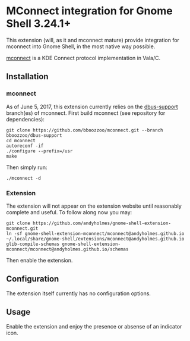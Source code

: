 # MConnect integration for Gnome Shell 3.24.1+
This extension (will, as it and mconnect mature) provide integration for
mconnect into Gnome Shell, in the most native way possible.

[mconnect](https://github.com/bboozzoo/mconnect) is a KDE Connect protocol implementation in Vala/C.

## Installation

### mconnect

As of June 5, 2017, this extension currently relies on the
[dbus-support](https://github.com/bboozzoo/mconnect/tree/bboozzoo/dbus-support)
branch(es) of mconnect. First build mconnect (see repository for dependencies):

    git clone https://github.com/bboozzoo/mconnect.git --branch bboozzoo/dbus-support
    cd mconnect
    autoreconf -if 
    ./configure --prefix=/usr
    make
    
Then simply run:

    ./mconnect -d

    
### Extension

The extension will not appear on the extension website until reasonably
complete and useful. To follow along now you may:

    git clone https://github.com/andyholmes/gnome-shell-extension-mconnect.git
    ln -sf gnome-shell-extension-mconnect/mconnect@andyholmes.github.io ~/.local/share/gnome-shell/extensions/mconnect@andyholmes.github.io
    glib-compile-schemas gnome-shell-extension-mconnect/mconnect@andyholmes.github.io/schemas

Then enable the extension.
    

## Configuration

The extension itself currently has no configuration options.

## Usage

Enable the extension and enjoy the presence or absense of an indicator icon.
